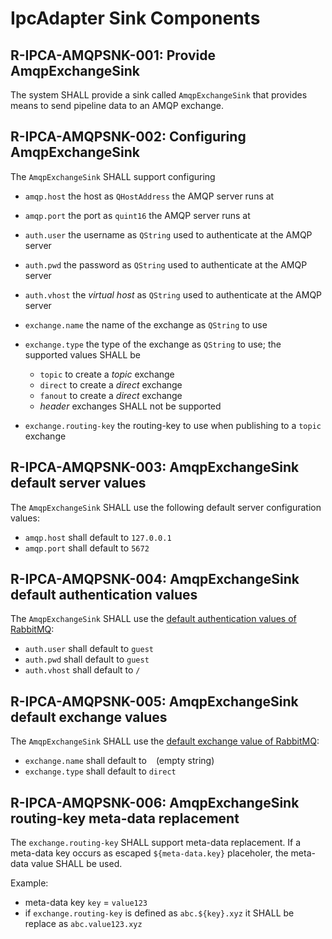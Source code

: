 # IpcAdapter Sink Components

## R-IPCA-AMQPSNK-001: Provide AmqpExchangeSink
The system SHALL provide a sink called `AmqpExchangeSink` that provides means to send pipeline data to an AMQP exchange.

## R-IPCA-AMQPSNK-002: Configuring AmqpExchangeSink
The `AmqpExchangeSink` SHALL support configuring

- `amqp.host`  the host as `QHostAddress` the AMQP server runs at
- `amqp.port`  the port as `quint16` the AMQP server runs at

- `auth.user`  the username as `QString` used to authenticate at the AMQP server
- `auth.pwd`  the password as `QString` used to authenticate at the AMQP server
- `auth.vhost`  the _virtual host_ as `QString` used to authenticate at the AMQP server

- `exchange.name` the name of the exchange as `QString` to use
- `exchange.type` the type of the exchange as `QString` to use; the supported values SHALL be
    - `topic` to create a _topic_ exchange
    - `direct` to create a _direct_ exchange
    - `fanout` to create a _direct_ exchange
    - _header_ exchanges SHALL not be supported

- `exchange.routing-key` the routing-key to use when publishing to a `topic` exchange

## R-IPCA-AMQPSNK-003: AmqpExchangeSink default server values
The `AmqpExchangeSink` SHALL use the following default server configuration values:

- `amqp.host` shall default to `127.0.0.1`
- `amqp.port` shall default to `5672`

## R-IPCA-AMQPSNK-004: AmqpExchangeSink default authentication values
The `AmqpExchangeSink` SHALL use the [default authentication values of RabbitMQ](https://www.rabbitmq.com/access-control.html#default-state):

- `auth.user` shall default to `guest`
- `auth.pwd` shall default to `guest`
- `auth.vhost` shall default to `/`

## R-IPCA-AMQPSNK-005: AmqpExchangeSink default exchange values
The `AmqpExchangeSink` SHALL use the [default exchange value of RabbitMQ](https://www.rabbitmq.com/tutorials/amqp-concepts.html#exchange-default):

- `exchange.name` shall default to ` ` (empty string)
- `exchange.type` shall default to `direct`

## R-IPCA-AMQPSNK-006: AmqpExchangeSink routing-key meta-data replacement
The `exchange.routing-key` SHALL support meta-data replacement. If a meta-data key occurs as escaped `${meta-data.key}` placeholer, the meta-data value SHALL be used.

Example: 
- meta-data key `key` = `value123`
- if `exchange.routing-key` is defined as `abc.${key}.xyz` it SHALL be replace as `abc.value123.xyz`
